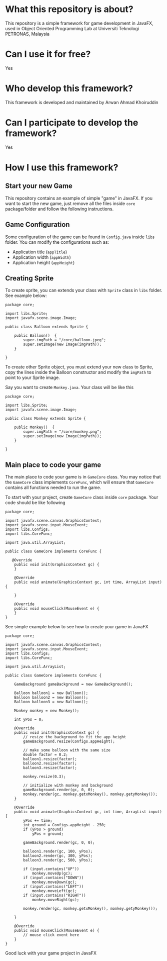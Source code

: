 # What this repository is about?

This repository is a simple framework for game development in JavaFX, used in Object Oriented Programming Lab at Universiti Teknologi PETRONAS, Malaysia

# Can I use it for free?

Yes

# Who develop this framework?

This framework is developed and maintained by Arwan Ahmad Khoiruddin

# Can I participate to develop the framework?

Yes

# How I use this framework?

## Start your new Game

This repository contains an example of simple "game" in JavaFX. If you want to start the new game, just remove all the files inside `core` package/folder and follow the following instructions.

## Game Configuration

Some configuration of the game can be found in `Config.java` inside `libs` folder. You can modify the configurations such as:

* Application title (`appTitle`)
* Application width (`appWidth`)
* Application height (`appHeight`)

## Creating Sprite

To create sprite, you can extends your class with `Sprite` class in `libs` folder. See example below:

```
package core;

import libs.Sprite;
import javafx.scene.image.Image;

public class Balloon extends Sprite {

    public Balloon()  {
        super.imgPath = "/core/balloon.jpeg";
        super.setImage(new Image(imgPath));
    }

}

```

To create other Sprite object, you must extend your new class to Sprite, copy the lines inside the Balloon constructor and modify the `imgPath` to point to your Sprite image.

Say you want to create `Monkey.java`. Your class will be like this

```
package core;

import libs.Sprite;
import javafx.scene.image.Image;

public class Monkey extends Sprite {

    public Monkey()  {
        super.imgPath = "/core/monkey.png";
        super.setImage(new Image(imgPath));
    }

}
```

## Main place to code your game

The main place to code your game is in `GameCore` class. You may notice that the `GameCore` class implements `CoreFunc`, which will ensure that `GameCore` contains all functions needed to run the game.

To start with your project, create `GameCore` class inside `core` package. Your code should be like following

```
package core;

import javafx.scene.canvas.GraphicsContext;
import javafx.scene.input.MouseEvent;
import libs.Configs;
import libs.CoreFunc;

import java.util.ArrayList;

public class GameCore implements CoreFunc {

   @Override
    public void init(GraphicsContext gc) {
    }

    @Override
    public void animate(GraphicsContext gc, int time, ArrayList input) {
 
    }

    @Override
    public void mouseClick(MouseEvent e) {
    }
}

```

See simple example below to see how to create your game in JavaFX

```
package core;

import javafx.scene.canvas.GraphicsContext;
import javafx.scene.input.MouseEvent;
import libs.Configs;
import libs.CoreFunc;

import java.util.ArrayList;

public class GameCore implements CoreFunc {

    GameBackground gameBackground = new GameBackground();

    Balloon balloon1 = new Balloon();
    Balloon balloon2 = new Balloon();
    Balloon balloon3 = new Balloon();

    Monkey monkey = new Monkey();

    int yPos = 0;

    @Override
    public void init(GraphicsContext gc) {
        // resize the background to fit the app height
        gameBackground.resize(Configs.appHeight);

        // make some balloon with the same size
        double factor = 0.2;
        balloon1.resize(factor);
        balloon2.resize(factor);
        balloon3.resize(factor);

        monkey.resize(0.3);

        // initialize with monkey and background
        gameBackground.render(gc, 0, 0);
        monkey.render(gc, monkey.getxMonkey(), monkey.getyMonkey());
    }

    @Override
    public void animate(GraphicsContext gc, int time, ArrayList input) {
        yPos += time;
        int ground = Configs.appHeight - 250;
        if (yPos > ground)
            yPos = ground;

        gameBackground.render(gc, 0, 0);

        balloon1.render(gc, 100, yPos);
        balloon2.render(gc, 300, yPos);
        balloon3.render(gc, 500, yPos);

        if (input.contains("UP"))
            monkey.moveUp(gc);
        if (input.contains("DOWN"))
            monkey.moveDown(gc);
        if (input.contains("LEFT"))
            monkey.moveLeft(gc);
        if (input.contains("RIGHT"))
            monkey.moveRight(gc);

        monkey.render(gc, monkey.getxMonkey(), monkey.getyMonkey());

    }

    @Override
    public void mouseClick(MouseEvent e) {
        // mouse click event here
    }
}
```

Good luck with your game project in JavaFX